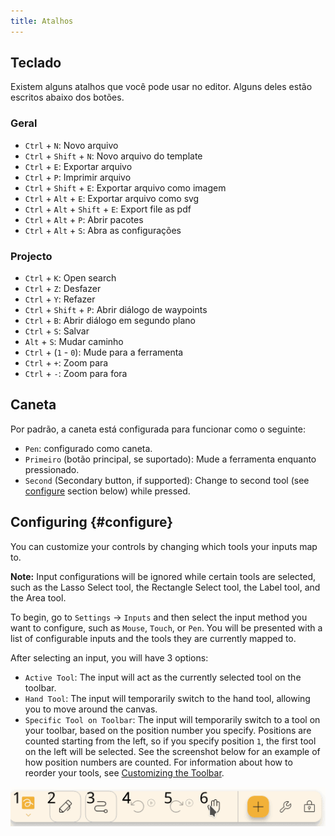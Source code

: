```yaml
---
title: Atalhos
---
```


## Teclado

Existem alguns atalhos que você pode usar no editor.
Alguns deles estão escritos abaixo dos botões.

### Geral

- `Ctrl` + `N`: Novo arquivo
- `Ctrl` + `Shift` + `N`: Novo arquivo do template
- `Ctrl` + `E`: Exportar arquivo
- `Ctrl` + `P`: Imprimir arquivo
- `Ctrl` + `Shift` + `E`: Exportar arquivo como imagem
- `Ctrl` + `Alt` + `E`: Exportar arquivo como svg
- `Ctrl` + `Alt` + `Shift` + `E`: Export file as pdf
- `Ctrl` + `Alt` + `P`: Abrir pacotes
- `Ctrl` + `Alt` + `S`: Abra as configurações

### Projecto

- `Ctrl` + `K`: Open search
- `Ctrl` + `Z`: Desfazer
- `Ctrl` + `Y`: Refazer
- `Ctrl` + `Shift` + `P`: Abrir diálogo de waypoints
- `Ctrl` + `B`: Abrir diálogo em segundo plano
- `Ctrl` + `S`: Salvar
- `Alt` + `S`: Mudar caminho
- `Ctrl` + (`1` - `0`): Mude para a ferramenta
- `Ctrl` + `+`: Zoom para
- `Ctrl` + `-`: Zoom para fora

## Caneta

Por padrão, a caneta está configurada para funcionar como o seguinte:

- `Pen`: configurado como caneta.
- `Primeiro` (botão principal, se suportado): Mude a ferramenta enquanto pressionado.
- `Second` (Secondary button, if supported): Change to second tool (see [configure](#configure) section below) while pressed.

## Configuring {#configure}

You can customize your controls by changing which tools your inputs map to.

**Note:** Input configurations will be ignored while certain tools are selected, such as the Lasso Select tool, the Rectangle Select tool, the Label tool, and the Area tool.

To begin, go to `Settings` → `Inputs` and then select the input method you want to configure, such as `Mouse`, `Touch`, or `Pen`. You will be presented with a list of configurable inputs and the tools they are currently mapped to.

After selecting an input, you will have 3 options:

- `Active Tool`: The input will act as the currently selected tool on the toolbar.
- `Hand Tool`: The input will temporarily switch to the hand tool, allowing you to move around the canvas.
- `Specific Tool on Toolbar`: The input will temporarily switch to a tool on your toolbar, based on the position number you specify. Positions are counted starting from the left, so if you specify position `1`, the first tool on the left will be selected. See the screenshot below for an example of how position numbers are counted. For information about how to reorder your tools, see [Customizing the Toolbar](../intro/#customizing-the-toolbar).

![toolbar numbered](toolbar_numbered.png)